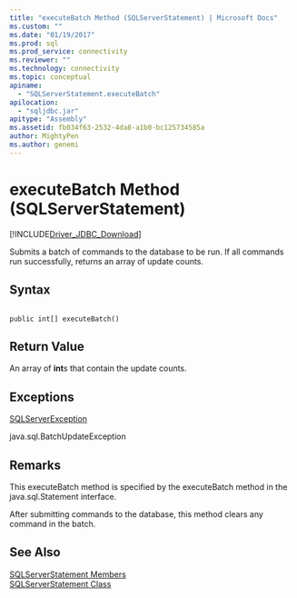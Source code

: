 ```yaml
---
title: "executeBatch Method (SQLServerStatement) | Microsoft Docs"
ms.custom: ""
ms.date: "01/19/2017"
ms.prod: sql
ms.prod_service: connectivity
ms.reviewer: ""
ms.technology: connectivity
ms.topic: conceptual
apiname: 
  - "SQLServerStatement.executeBatch"
apilocation: 
  - "sqljdbc.jar"
apitype: "Assembly"
ms.assetid: fb034f63-2532-4da8-a1b0-bc125734585a
author: MightyPen
ms.author: genemi
---
```

# executeBatch Method (SQLServerStatement)
[!INCLUDE[Driver_JDBC_Download](../../../includes/driver_jdbc_download.md)]

  Submits a batch of commands to the database to be run. If all commands run successfully, returns an array of update counts.  
  
## Syntax  
  
```  
  
public int[] executeBatch()  
```  
  
## Return Value  
 An array of **int**s that contain the update counts.  
  
## Exceptions  
 [SQLServerException](../../../connect/jdbc/reference/sqlserverexception-class.md)  
  
 java.sql.BatchUpdateException  
  
## Remarks  
 This executeBatch method is specified by the executeBatch method in the java.sql.Statement interface.  
  
 After submitting commands to the database, this method clears any command in the batch.  
  
## See Also  
 [SQLServerStatement Members](../../../connect/jdbc/reference/sqlserverstatement-members.md)   
 [SQLServerStatement Class](../../../connect/jdbc/reference/sqlserverstatement-class.md)  
  
  
